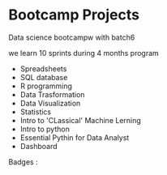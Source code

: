 # Bootcamp Projects
Data science bootcampw with batch6

we learn 10 sprints during 4 months program

- Spreadsheets
- SQL database
- R programming
- Data Trasformation
- Data Visualization
- Statistics
- Intro to 'CLassical' Machine Lerning
- Intro to python 
- Essential Pythin for Data Analyst
- Dashboard

Badges :

